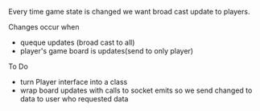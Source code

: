 Every time game state is changed we want broad cast update to players.

Changes occur when

- queque updates (broad cast to all)
- player's game board is updates(send to only player)

To Do

- turn Player interface into a class
- wrap board updates with calls to socket emits so we send changed to data to user who requested data
